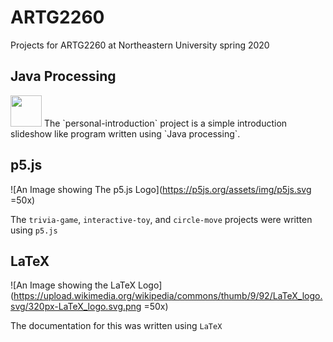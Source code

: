 # ARTG2260
Projects for ARTG2260 at Northeastern University spring 2020

## Java Processing
<img src="https://upload.wikimedia.org/wikipedia/commons/thumb/2/2e/Processing_3_logo.png/240px-Processing_3_logo.png" width="50"/>
The `personal-introduction` project is a simple introduction slideshow like program written using `Java processing`.

## p5.js
![An Image showing The p5.js Logo](https://p5js.org/assets/img/p5js.svg =50x)
  
The `trivia-game`, `interactive-toy`, and `circle-move` projects were written using `p5.js`

## LaTeX
![An Image showing the LaTeX Logo](https://upload.wikimedia.org/wikipedia/commons/thumb/9/92/LaTeX_logo.svg/320px-LaTeX_logo.svg.png =50x)
  
The documentation for this was written using `LaTeX`
